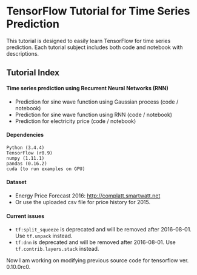 # TensorFlow Tutorial for Time Series Prediction

This tutorial is designed to easily learn TensorFlow for time series prediction. 
Each tutorial subject includes both code and notebook with descriptions.

## Tutorial Index

#### Time series prediction using Recurrent Neural Networks (RNN)

- Prediction for sine wave function using Gaussian process (code / notebook)
- Prediction for sine wave function using RNN (code / notebook)
- Prediction for electricity price (code / notebook)



#### Dependencies

```
Python (3.4.4)
TensorFlow (r0.9)
numpy (1.11.1)
pandas (0.16.2)
cuda (to run examples on GPU)
```

#### Dataset

- Energy Price Forecast 2016: http://complatt.smartwatt.net
- Or use the uploaded csv file for price history for 2015.

#### Current issues

- ```tf:split_squeeze``` is deprecated and will be removed after 2016-08-01. Use ```tf.unpack``` instead.
- ```tf:dnn``` is deprecated and will be removed after 2016-08-01. Use ```tf.contrib.layers.stack``` instead.

Now I am working on modifying previous source code for tensorflow ver. 0.10.0rc0.
